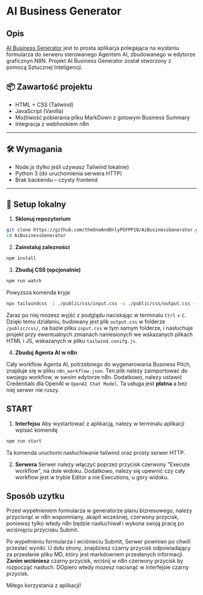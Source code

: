 # AI Business Generator

## Opis

[AI Business Generator](https://ai-business-generator-j6gd.vercel.app/index.html) jest to prosta aplikacja polegająca na wysłaniu formularza do serweru sterowanego Agentem AI, zbudowanego w edytorze graficznyn N8N. 
Projekt AI Business Generator został stworzony z pomocą Sztucznej Inteligencji. 


## 📦 Zawartość projektu

- HTML + CSS (Tailwind)
- JavaScript (Vanilla)
- Możliwość pobierania pliku MarkDown z gotowym Business Summary
- Integracja z webhookiem n8n

---

## 🛠️ Wymagania

- Node.js (tylko jeśli używasz Tailwind lokalnie)
- Python 3 (do uruchomienia serwera HTTP)
- Brak backendu – czysty frontend

---

## 🚧 Setup lokalny

1. **Sklonuj repozytorium**

```bash
git clone https://github.com/theOneAndOnlyPGFPP10/AiBusinessGenerator.git
cd AiBusinessGenerator
```
2. **Zainstaluj zalezności**

```bash
npm install
```
3. **Zbuduj CSS (opcjonalnie)**
```bash
npm run watch
```
Powyzsza komenda kryje 

```bash
npx tailwindcss -i ./public/css/input.css -o ./public/css/output.css --watch
```
Zaraz po niej mozesz wyjść z podglądu naciskając w terminalu `Ctrl` + `C`. Dzięki temu działaniu, budowany jest plik `output.css` w folderze `/public/css/`, na bazie pliku `input.css` w tym samym folderze, i nasłuchuje projekt przy ewentualnych zmianach naniesionych we wskazanych plikach HTML i JS, wskazanych w pliku `tailwind.conifg.js`. 

4. **Zbuduj Agenta AI w n8n**

Cały workflow Agenta AI, potrzebnego do wygenerowania Business Pitch, znajduje się w pliku `n8n_workflow.json`. Ten plik nalezy zaimportować do swojego workflow, w swoim edytorze n8n.
Dodatkowo, nalezy ustawić Credentials dla OpenAI w `OpenAI Chat Model`. Ta usługa jest **płatna** a bez niej serwer nie ruszy. 

## START

1. **Interfejsu**
Aby wystartować z aplikacją, nalezy w terminalu aplikacji wpisać komendę 

```bash
npm run start
```
Ta komenda uruchomi nasłuchiwanie tailwind oraz prosty serwer HTTP.

2. **Serwera**
Serwer nalezy włączyć poprzez przycisk czerwony "Execute workflow", na dole widoku. 
Dodatkowo, nalezy się upewnić czy cały workflow jest w trybie Editor a nie Executions, u góry widoku.


## **Sposób uzytku**
Przed wypełnieniem formularza w generatorze planu biznesowego, nalezy przycisnąć w n8n wspomniany, akapit wcześniej, czerwony przycisk, poniewaz tylko wtedy n8n będzie nasłuchiwał i wykona swoją pracę po wciśnięciu przycisku Submit. 

Po wypełnieniu formularza i wciśnieciu Submit, Serwer powinien po chwili przesłać wyniki.
U dołu strony, znajdziesz czarny przycisk odpowiadający za przesłanie pliku MD, który jest markdownem przesłanych informacji. **Zanim wciśniesz** czarny przycisk, wciśnij w n8n czerwony przycisk by rozpocząć nasłuch. DOpiero wtedy mozesz nacisnąć w Interfejsie czarny przycisk. 



Miłego korzystania z aplikacji!
